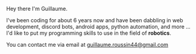 Hey there I'm Guillaume.

I've been coding for about 6 years now and have been dabbling in web development, discord bots, android apps, python automation, and more ...
I'd like to put my programming skills to use in the field of **robotics**.


You can contact me via email at [guillaume.roussin44@gmail.com](mailto:guillaume.roussin44@gmail.com)
